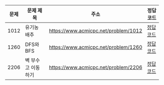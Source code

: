 | 문제 | 문제 제목          | 주소                                 | 정답 코드                   |
| ---- | ------------------ | ------------------------------------ | --------------------------- |
| 1012 | 유기농 배추        | https://www.acmicpc.net/problem/1012 | [정답 코드](./0x09/1012.js) |
| 1260 | DFS와 BFS          | https://www.acmicpc.net/problem/1260 | [정답 코드](./0x09/1260.js) |
| 2206 | 벽 부수고 이동하기 | https://www.acmicpc.net/problem/2206 | [정답 코드](./0x09/2206.js) |

